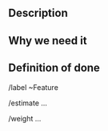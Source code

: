 ## Description

<!-- Describe the reason the issue was created. Describe the conditions/situation what made you think something could be improved. What problem do we solve? -->

## Why we need it

<!-- Describe why this issue is necessary -->

## Definition of done

<!-- Describe when the issue can be closed -->

<!---
LINES BELOW WILL SET GITLAB ISSUE PROPERTIES
--->
/label ~Feature

<!-- Estimate the amount of hours needed for the issue -->
/estimate ...

<!-- Set the importance of the issue as weight -->
/weight ...